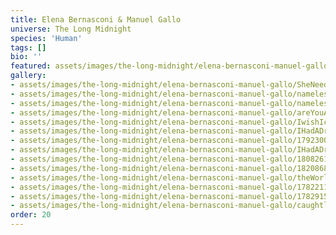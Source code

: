 ```yaml
---
title: Elena Bernasconi & Manuel Gallo
universe: The Long Midnight
species: 'Human'
tags: []
bio: ''
featured: assets/images/the-long-midnight/elena-bernasconi-manuel-gallo/SheNeedsHimOnAMarriageLevel.png
gallery:
- assets/images/the-long-midnight/elena-bernasconi-manuel-gallo/SheNeedsHimOnAMarriageLevel.png
- assets/images/the-long-midnight/elena-bernasconi-manuel-gallo/nameless_guy_mirror.png
- assets/images/the-long-midnight/elena-bernasconi-manuel-gallo/nameless_woman.png
- assets/images/the-long-midnight/elena-bernasconi-manuel-gallo/areYouAlive.png
- assets/images/the-long-midnight/elena-bernasconi-manuel-gallo/IwishIcouldSitNextToYou.png
- assets/images/the-long-midnight/elena-bernasconi-manuel-gallo/IHadADream.png
- assets/images/the-long-midnight/elena-bernasconi-manuel-gallo/1792300951837057469_2.jpg
- assets/images/the-long-midnight/elena-bernasconi-manuel-gallo/IHadADream (1).png
- assets/images/the-long-midnight/elena-bernasconi-manuel-gallo/1808261017635639779_2.jpg
- assets/images/the-long-midnight/elena-bernasconi-manuel-gallo/1820868060590621086_1.jpg
- assets/images/the-long-midnight/elena-bernasconi-manuel-gallo/theWorldIfWeDontKiss.png
- assets/images/the-long-midnight/elena-bernasconi-manuel-gallo/1782211709614039041_1.jpg
- assets/images/the-long-midnight/elena-bernasconi-manuel-gallo/1782915217124433962_1.jpg
- assets/images/the-long-midnight/elena-bernasconi-manuel-gallo/caughtlol.png
order: 20
---
```

